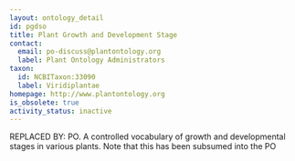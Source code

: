 ```yaml
---
layout: ontology_detail
id: pgdso
title: Plant Growth and Development Stage
contact:
  email: po-discuss@plantontology.org
  label: Plant Ontology Administrators 
taxon:
  id: NCBITaxon:33090
  label: Viridiplantae
homepage: http://www.plantontology.org
is_obsolete: true
activity_status: inactive
---
```


REPLACED BY: PO. A controlled vocabulary of growth and developmental stages in various plants. Note that this has been subsumed into the PO
